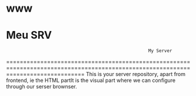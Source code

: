 # www
Meu SRV
================================================================================================================================== 
                                                          My Server
===================================================================================================================================
This is your server repository, apart from frontend, ie the HTML partIt is the visual part where we can configure through our serser brownser.
